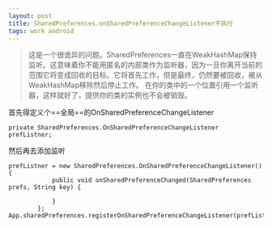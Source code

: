 ```yaml
---
layout: post
title: SharedPreferences.onSharedPreferenceChangeListener不执行
tags: work android
---
```


> 这是一个很诡异的问题。SharedPreferences一直在WeakHashMap保持监听。这意味着你不能用匿名的内部类作为监听器，因为一旦你离开当前的范围它将变成回收的目标。它将首先工作，但是最终，仍然要被回收，被从WeakHashMap移除然后停止工作。
在你的类中的一个位置引用一个监听器，这样就好了，提供你的类的实例也不会被销毁。

首先得定义个==全局==的OnSharedPreferenceChangeListener

```
private SharedPreferences.OnSharedPreferenceChangeListener prefListner;

```

然后再去添加监听

```
prefListner = new SharedPreferences.OnSharedPreferenceChangeListener(){
            public void onSharedPreferenceChanged(SharedPreferences prefs, String key) {

            }
        };
App.sharedPreferences.registerOnSharedPreferenceChangeListener(prefListner);

```
